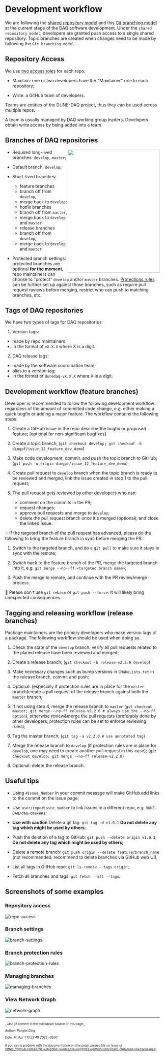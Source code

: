 # Development workflow

We are following the [shared repository model](https://docs.github.com/en/github/collaborating-with-issues-and-pull-requests/about-collaborative-development-models) and this [Git branching model](https://nvie.com/posts/a-successful-git-branching-model/) at the current stage of the DAQ software development. Under the `shared repository model`, developers are granted push access to a single shared repository. Topic branches are created when changes need to be made by following the `Git branching model`.

## Repository Access

We use [two access roles](https://home.fnal.gov/~dingpf/repo_access_role.png) for each repo.


* Maintain: one or two developers have the "Maintainer" role to each repository;

* Write: a GitHub team of developers.

Teams are entities of the DUNE-DAQ project, thus they can be used across multiple repos.

A team is usually managed by DAQ working group leaders. Developers obtain write access by being added into a team. 

## Branches of DAQ repositories

<img src="https://nvie.com/img/git-model@2x.png" style="float:right" width="300" height="400">


* Required long-lived branches: `develop`, `master`;

* Default branch: `develop`;

* Short-lived branches:
    * feature branches
    * branch off from `develop`,
    * merge back to `develop`;
    * hotfix branches
    * branch off from `master`,
    * merge back to `develop` and `master`
    * release branches
    * branch off from `develop`,
    * merge back to `develop` and `master`

* Protected branch settings: protected branches are optional **for the moment**, repo maintainers can choose to "protect" `develop` and/or `master` branches. [Protections rules](https://docs.github.com/en/github/administering-a-repository/about-protected-branches#about-branch-protection-settings) can be further set up against those branches, such as require pull request reviews before merging, restrict who can push to matching branches, etc.

## Tags of DAQ repositories

We have two types of tags for DAQ repositories:



1. Version tags: 
 * made by repo maintainers
 * in the format of `vX.X.X` where X is a digit.


2. DAQ release tags: 
 * made by the software coordination team;
 * alias to a version tag;
 * in the format of `dunedaq-vX.X.X` where X is a digit.

## Development workflow (feature branches)

Developer is recommended to follow the following development workflow regardless of the amount of committed code change, e.g. either making a quick bugfix or adding a major feature. The workflow contains the following steps:



1. Create a GitHub issue in the repo describe the bugfix or proposed feature; [optional for non-significant bugfixes]


2. Create a topic branch; (`git checkout develop; git checkout -b dingpf/issue_12_feature_dev_demo`)


3. Make code development, commit, and push the topic branch to GitHub; (`git push -u origin dingpf/issue_12_feature_dev_demo`)


4. Create pull request to `develop` branch when the topic branch is ready to be reviewed and merged, link the issue created in step 1 to the pull request;


5. The pull request gets reviewed by other developers who can:
    * comment on the commits in the PR;
    * request changes;
    * approve pull requests and merge to `develop`;
    * delete the pull request branch once it's merged (optional), and close the linked issue.

💡 If the targeted branch of the pull request has advanced, please do the following to bring the feature branch in sync before merging the PR:


1. Switch to the targeted branch, and do a `git pull` to make sure it stays in sync with the remote;


2. Switch back to the feature branch of the PR, merge the targeted branch into it, e.g. `git merge --no--ff <targeted branch name>`;


3. Push the merge to remote, and continue with the PR review/merge process.

:red_circle: Please don't use `git rebase` or `git push --force`. It will likely bring unexpected consequences.


## Tagging and releasing workflow (release branches)

Package maintainers are the primary developers who make version tags of a package. The following workflow should be used when doing so.



1. Check the state of the `develop` branch: verify all pull requests related to the planed release have been reviewed and merged;


2. Create a release branch; (`git checkout -b release-v2.2.0 develop`)


3. Make necessary changes such as bump versions in `CMakeLists.txt` in the release branch, commit and push;


4. Optional: (especially if protection rules are in place for the `master` branch)create a pull request of the release branch against both the `master` branch;


5. If not using step 4, merge the release branch to `master` (`git checkout master; git merge --no-ff release-v2.2.0 # always use the --no-ff option`), otherwise review&merge the pull requests (preferably done by other developers, protection rules can be set to enforce reviewing rules);


6. Tag the master branch; (`git tag -a v2.2.0 # use annotated tag`)


7. Merge the release branch to `develop` (if protection rules are in place for `develop`, one may need to create another pull request in this case); (`git checkout develop; git merge --no-ff release-v2.2.0`)


8. Optional: delete the release branch.

## Useful tips


* Using `#Issue_Number` in your commit message will make GitHub add links to the commit on the issue page;

* Use `user/repo#issue_number` to link issues in a different repo, e.g. `DUNE-DAQ/daq-cmake#1`;

* **Use with caution** Delete a git tag: `git tag -d v1.0.1` **Do not delete any tag which might be used by others**;

* Push the deletion of a tag to GitHub: `git push --delete origin v1.0.1` **Do not delete any tag which might be used by others**;

* Delete a remote branch: `git push origin --delete feature/branch_name` (not recommended; recommend to delete branches via GitHub web UI);

* List all tags in GitHub repo: `git ls-remote --tags origin`;

* Fetch all branches and tags: `git fetch --all --tags`.

## Screenshots of some examples

### Repository access

![repo-access](https://i.imgur.com/ddLJeif.png)

### Branch settings

![branch-settings](https://i.imgur.com/WbBJB86.png)

### Branch protection rules

![branch-protection-rules](https://i.imgur.com/NMp0vMU.png)

### Managing branches

![managing-branches](https://i.imgur.com/d25W5er.png)

### View Network Graph

![network-graph](https://i.imgur.com/ogmjKYr.png)


-----

<font size="1">
_Last git commit to the markdown source of this page:_


_Author: Pengfei Ding_

_Date: Fri Apr 1 10:23:48 2022 -0500_

_If you see a problem with the documentation on this page, please file an Issue at [https://github.com/DUNE-DAQ/daq-release/issues](https://github.com/DUNE-DAQ/daq-release/issues)_
</font>
